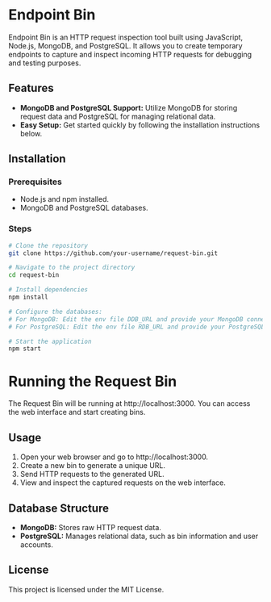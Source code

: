# Endpoint Bin

Endpoint Bin is an HTTP request inspection tool built using JavaScript, Node.js, MongoDB, and PostgreSQL. It allows you to create temporary endpoints to capture and inspect incoming HTTP requests for debugging and testing purposes.

## Features

- **MongoDB and PostgreSQL Support:** Utilize MongoDB for storing request data and PostgreSQL for managing relational data.
- **Easy Setup:** Get started quickly by following the installation instructions below.

## Installation

### Prerequisites

- Node.js and npm installed.
- MongoDB and PostgreSQL databases.

### Steps

```bash
# Clone the repository
git clone https://github.com/your-username/request-bin.git

# Navigate to the project directory
cd request-bin

# Install dependencies
npm install

# Configure the databases:
# For MongoDB: Edit the env file DDB_URL and provide your MongoDB connection details.
# For PostgreSQL: Edit the env file RDB_URL and provide your PostgreSQL connection details.

# Start the application
npm start
```
# Running the Request Bin

The Request Bin will be running at http://localhost:3000. You can access the web interface and start creating bins.

## Usage

1. Open your web browser and go to http://localhost:3000.
2. Create a new bin to generate a unique URL.
3. Send HTTP requests to the generated URL.
4. View and inspect the captured requests on the web interface.

## Database Structure

- **MongoDB:** Stores raw HTTP request data.
- **PostgreSQL:** Manages relational data, such as bin information and user accounts.

## License

This project is licensed under the MIT License.
